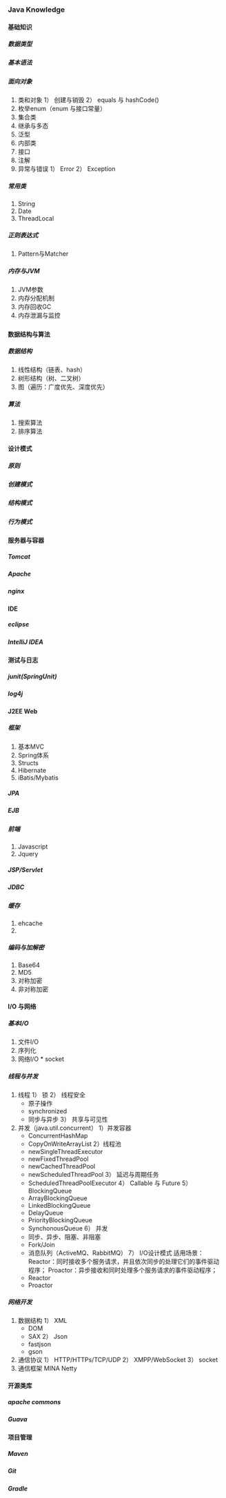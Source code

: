 ### Java Knowledge
#### 基础知识
##### 数据类型
##### 基本语法
##### 面向对象
  1. 类和对象
    1） 创建与销毁
    2） equals 与 hashCode()
  2. 枚举enum（enum 与接口常量）
  3. 集合类
  4. 继承与多态
  5. 泛型
  6. 内部类
  7. 接口
  8. 注解
  9. 异常与错误
    1） Error
    2） Exception
##### 常用类
  1. String
  2. Date
  3. ThreadLocal
##### 正则表达式
  1. Pattern与Matcher
##### 内存与JVM
  1. JVM参数
  2. 内存分配机制
  3. 内存回收GC
  4. 内存泄漏与监控
##### 
#### 数据结构与算法
##### 数据结构
  1. 线性结构（链表、hash）
  2. 树形结构（树、二叉树）
  3. 图（遍历：广度优先、深度优先）

##### 算法
  1. 搜索算法
  2. 排序算法
#### 设计模式
##### 原则
##### 创建模式
##### 结构模式
##### 行为模式
#### 服务器与容器
##### Tomcat
##### Apache
##### nginx
#### IDE
##### eclipse
##### IntelliJ IDEA
#### 测试与日志
##### junit(SpringUnit)
##### log4j
#### J2EE Web
##### 框架
  1. 基本MVC
  2. Spring体系
  3. Structs
  4. Hibernate
  5. iBatis/Mybatis
##### JPA
##### EJB
##### 前端
  1. Javascript
  2. Jquery
##### JSP/Servlet
##### JDBC
##### 缓存
  1. ehcache
  2.
##### 编码与加解密
  1. Base64
  2. MD5
  3. 对称加密
  4. 非对称加密
#### I/O 与网络
##### 基本I/O
  1. 文件I/O
  2. 序列化
  3. 网络I/O
    * socket
##### 线程与并发
  1. 线程
    1） 锁
    2） 线程安全
      + 原子操作
      + synchronized
      + 同步与异步
    3） 共享与可见性
  2. 并发（java.util.concurrent）
    1）并发容器
      + ConcurrentHashMap
      + CopyOnWriteArrayList
    2）线程池
      + newSingleThreadExecutor
      + newFixedThreadPool
      + newCachedThreadPool
      + newScheduledThreadPool
    3） 延迟与周期任务
      + ScheduledThreadPoolExecutor
    4） Callable 与 Future
    5） BlockingQueue
      + ArrayBlockingQueue
      + LinkedBlockingQueue
      + DelayQueue
      + PriorityBlockingQueue
      + SynchonousQueue
    6） 并发
      - 同步、异步、阻塞、非阻塞
      - Fork/Join
      - 消息队列（ActiveMQ、RabbitMQ）
    7） I/O设计模式
      适用场景： Reactor：同时接收多个服务请求，并且依次同步的处理它们的事件驱动程序； Proactor：异步接收和同时处理多个服务请求的事件驱动程序；
      - Reactor
      - Proactor
      
##### 网络开发
  1. 数据结构
    1） XML
      + DOM
      + SAX
    2） Json
      + fastjson
      + gson
  2. 通信协议
    1） HTTP/HTTPs/TCP/UDP
    2） XMPP/WebSocket
    3） socket
  3. 通信框架
    MINA
    Netty
#### 开源类库
##### apache commons
##### Guava
#### 项目管理
##### Maven
##### Git
##### Gradle